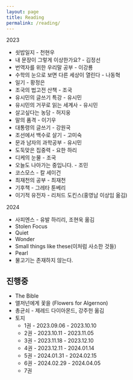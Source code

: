 ```yaml
---
layout: page
title: Reading
permalink: /reading/
---
```


2023
- 쇳밥일지 - 천현우
- 내 문장이 그렇게 이상한가요? - 김정선
- 번역자를 위한 우리말 공부 - 이강룡
- 수학의 눈으로 보면 다른 세상이 열린다 - 나동혁
- 일기 - 황정은
- 조국의 법고전 산책 - 조국
- 유시민의 글쓰기 특강 - 유시민
- 유시민의 거꾸로 읽는 세계사 - 유시민
- 살고싶다는 농담 - 허지웅
- 말의 품격 - 이기우
- 대통령의 글쓰기 - 강원국
- 조선에서 백수로 살기 - 고미숙
- 문과 남자의 과학공부 - 유시민
- 도둑맞은 집중력 - 요한 하리
- 디케의 눈물 - 조국
- 오늘도 나아가는 중입니다. - 조민
- 코스모스 - 칼 세이건
- 최재천의 공부 - 최재천
- 기후책 - 그레타 툰베리
- 이기적 유전자 - 리처드 도킨스(홍영남 이상임 옮김)

2024
* 사피엔스 - 유발 하리리, 조현욱 옮김
* Stolen Focus
* Quiet
* Wonder
* Small things like these(이처럼 사소한 것들)
* Pearl
* 물고기는 존재하지 않는다.

## 진행중
* The Bible
* 앨저넌에게 꽃을 (Flowers for Algernon)
* 총균쇠 - 제레드 다이아몬드, 강주헌 옮김
* 토지 
	* 1권 - 2023.09.06 - 2023.10.10
	* 2권 - 2023.10.11 - 2023.11.05
	* 3권 - 2023.11.18 - 2023.12.10
	* 4권 - 2023.12.11 - 2024.01.14
	* 5권 - 2024.01.31 - 2024.02.15
	* 6권 - 2024.02.29 - 2024.04.05
	* 7권
